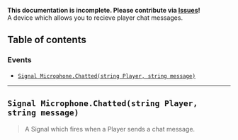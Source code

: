 **This documentation is incomplete. Please contribute via [Issues](../issues)!** \
A device which allows you to recieve player chat messages.

## Table of contents

### Events
* [`Signal Microphone.Chatted(string Player, string message)`](#signal-microphonechattedstring-player-string-message)

___

## `Signal Microphone.Chatted(string Player, string message)`

> A Signal which fires when a Player sends a chat message.
